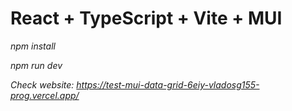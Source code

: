 # React + TypeScript + Vite + MUI

_npm install_

_npm run dev_

_Check website: https://test-mui-data-grid-6eiy-vladosg155-prog.vercel.app/_
